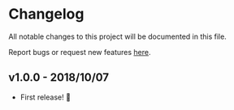 # Changelog

All notable changes to this project will be documented in this file.

Report bugs or request new features [here](https://github.com/HenriqueSilverio/babel-node-boilerplate/issues).

## v1.0.0 - 2018/10/07

- First release! :tada:
